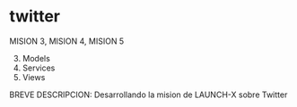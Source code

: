 # twitter

MISION 3, MISION 4, MISION 5

3. Models	
4. Services
5. Views


BREVE DESCRIPCION: Desarrollando la mision de LAUNCH-X sobre Twitter
